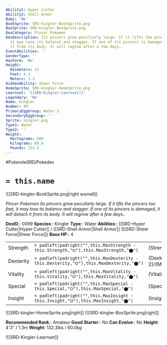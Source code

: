 ```yaml
---
Ability1: Hyper Cutter
Ability2: Shell Armor
Baby: 'No'
BookSprite: SRD-kingler-BookSprite.png
BoxSprite: SRD-kingler-BoxSprite.png
DexCategory: Pincer Pokemon
DexDescription: Its pincers grow peculiarly large. If it lifts the pincers too fast,
  it may lose its balance and stagger. If one of its pincers is damaged, it will detach
  it from its body. It will regrow after a few days..
EventAbilities: ''
GenderType: ''
HasForm: 'No'
Height:
  Deimeters: 13
  Feet: 4.3
  Meters: 1.3
HiddenAbility: Sheer Force
HomeSprite: SRD-kingler-HomeSprite.png
Learnset: '[[SRD-Kingler-Learnset]]'
Legendary: 'No'
Name: Kingler
Number: 99
PrimaryEggGroup: Water 3
SecondaryEggGroup: ''
Sprite: kingler.png
Type1: Water
Type2: ''
Weight:
  Hectograms: 600
  Kilograms: 60.0
  Pounds: 132.3
---
```


#PokeroleSRD/Pokedex

# `= this.name`

![[SRD-kingler-BookSprite.png|right wsmall]]

*Pincer Pokemon*
*Its pincers grow peculiarly large. If it lifts the pincers too fast, it may lose its balance and stagger. If one of its pincers is damaged, it will detach it from its body. It will regrow after a few days..*

**DexID**:: 0099
**Species**:: Kingler
**Type**:: Water
**Abilities**:: [[SRD-Hyper Cutter|Hyper Cutter]] / [[SRD-Shell Armor|Shell Armor]] ([[SRD-Sheer Force|Sheer Force]])
**Base HP**:: 4

|           |                                                                                        |                                          |
| --------- | -------------------------------------------------------------------------------------- | ---------------------------------------- |
| Strength  | `= padleft(padright("",this.MaxStrength - this.Strength,"⭘"),this.MaxStrength,"⬤")`    | (Strength::3)/(MaxStrength::7)   |
| Dexterity | `= padleft(padright("",this.MaxDexterity - this.Dexterity,"⭘"),this.MaxDexterity,"⬤")` | (Dexterity:: 2)/(MaxDexterity::5) |
| Vitality  | `= padleft(padright("",this.MaxVitality - this.Vitality,"⭘"),this.MaxVitality,"⬤")`    | (Vitality::3)/(MaxVitality::6)   |
| Special   | `= padleft(padright("",this.MaxSpecial - this.Special,"⭘"),this.MaxSpecial,"⬤")`       | (Special::2)/(MaxSpecial::4)     |
| Insight   | `= padleft(padright("",this.MaxInsight - this.Insight,"⭘"),this.MaxInsight,"⬤")`       | (Insight::2)/(MaxInsight::4)     |

![[SRD-kingler-HomeSprite.png|right]]
![[SRD-kingler-BoxSprite.png|right]]

**Recommended Rank**:: Amateur
**Good Starter**:: No
**Can Evolve**:: No
**Height**: 4'3" / 1.3m
**Weight**: 132.3lbs / 60.0kg

![[SRD-Kingler-Learnset]]